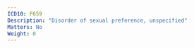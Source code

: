 ```yaml
---
ICD10: F659
Description: "Disorder of sexual preference, unspecified"
Matters: No
Weight: 0
---
```


